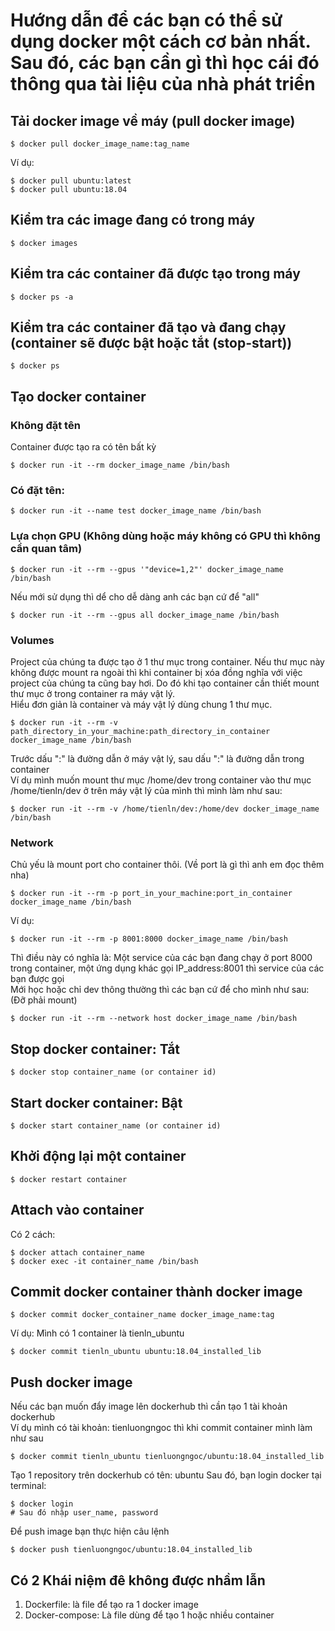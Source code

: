 # Hướng dẫn để các bạn có thể sử dụng docker một cách cơ bản nhất. Sau đó, các bạn cần gì thì học cái đó thông qua tài liệu của nhà phát triển

## Tải docker image về máy (pull docker image)
```
$ docker pull docker_image_name:tag_name
```
Ví dụ:
```
$ docker pull ubuntu:latest
$ docker pull ubuntu:18.04
```

## Kiểm tra các image đang có trong máy
```
$ docker images
```
## Kiểm tra các container đã được tạo trong máy
```
$ docker ps -a
```
## Kiểm tra các container đã tạo và đang chạy (container sẽ được bật hoặc tắt (stop-start))
```
$ docker ps 
```
## Tạo docker container
### Không đặt tên
Container được tạo ra có tên bất kỳ
```
$ docker run -it --rm docker_image_name /bin/bash 
```
### Có đặt tên:
```
$ docker run -it --name test docker_image_name /bin/bash 
```

### Lựa chọn GPU (Không dùng hoặc máy không có GPU thì không cần quan tâm)
```
$ docker run -it --rm --gpus '"device=1,2"' docker_image_name /bin/bash
```
Nếu mới sử dụng thì dể cho dễ dàng anh các bạn cứ để "all"
```
$ docker run -it --rm --gpus all docker_image_name /bin/bash 
```

### Volumes
Project của chúng ta được tạo ở 1 thư mục trong container. Nếu thư mục này không được mount ra ngoài thì khi container bị xóa đồng nghĩa với việc  
project của chúng ta cũng bay hơi. Do đó khi tạo container cần thiết mount thư mục ở trong container ra máy vật lý.  
Hiểu đơn giản là container và máy vật lý dùng chung 1 thư mục. 
```
$ docker run -it --rm -v path_directory_in_your_machine:path_directory_in_container docker_image_name /bin/bash 
```
Trước dấu ":" là đường dẫn ở máy vật lý, sau dấu ":" là đường dẫn trong container  
Ví dụ mình muốn mount thư mục /home/dev trong container vào thư mục /home/tienln/dev ở trên máy vật lý của mình thì mình làm như sau:
```
$ docker run -it --rm -v /home/tienln/dev:/home/dev docker_image_name /bin/bash 
```

### Network
Chủ yếu là mount port cho container thôi. (Về port là gì thì anh em đọc thêm nha)  
```
$ docker run -it --rm -p port_in_your_machine:port_in_container docker_image_name /bin/bash 
```
Ví dụ: 
```
$ docker run -it --rm -p 8001:8000 docker_image_name /bin/bash 
```
Thì điều này có nghĩa là: Một service của các bạn đang chạy ở port 8000 trong container, một ứng dụng khác gọi IP_address:8001 thì service của các bạn được gọi  
Mới học hoặc chỉ dev thông thường thì các bạn cứ để cho mình như sau: (Đỡ phải mount)
```
$ docker run -it --rm --network host docker_image_name /bin/bash 
```

## Stop docker container: Tắt
```
$ docker stop container_name (or container id)
```
## Start docker container: Bật
```
$ docker start container_name (or container id)
```
## Khởi động lại một container
```
$ docker restart container
```

## Attach vào container
Có 2 cách:
```
$ docker attach container_name
$ docker exec -it container_name /bin/bash 
```
## Commit docker container thành docker image
```
$ docker commit docker_container_name docker_image_name:tag
```
Ví dụ: Mình có 1 container là tienln_ubuntu
```
$ docker commit tienln_ubuntu ubuntu:18.04_installed_lib
```
## Push docker image
Nếu các bạn muốn đẩy image lên dockerhub thì cần tạo 1 tài khoản dockerhub  
Ví dụ mình có tài khoản: tienluongngoc thì khi commit container mình làm như sau  
```
$ docker commit tienln_ubuntu tienluongngoc/ubuntu:18.04_installed_lib
```
Tạo 1 repository trên dockerhub có tên: ubuntu
Sau đó, bạn login docker tại terminal:
```
$ docker login
# Sau đó nhập user_name, password
```
Để push image bạn thực hiện câu lệnh
```
$ docker push tienluongngoc/ubuntu:18.04_installed_lib
```

## Có 2 Khái niệm đê không được nhầm lẫn
1. Dockerfile: là file để tạo ra 1 docker image
2. Docker-compose: Là file dùng để tạo 1 hoặc nhiều container